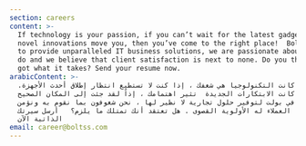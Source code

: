 ```yaml
---
section: careers
content: >-
  If technology is your passion, if you can’t wait for the latest gadgets, if
  novel innovations move you, then you’ve come to the right place!  Bolt strives
  to provide unparalleled IT business solutions, we are passionate about what we
  do and we believe that client satisfaction is next to none. Do you think you
  got what it takes? Send your resume now.
arabicContent: >-
  .إذا كانت التكنولوجيا هي شغفك ، إذا كنت لا تستطيع انتظار إطلاق أحدث الأجهزة،
  إذا كانت الابتكارات الجديدة  تثير اهتمامك ، إذاً لقد جئت إلى المكان الصحيح!
  نحن نسعى في بولت لتوفير حلول تجارية لا نظير لها ، نحن شغوفون بما نقوم به ونؤمن
  أن رضا العملاء له الأولوية القصوى . هل تعتقد أنك تمتلك ما يلزم؟   أرسل سيرتك
  الذاتية الآن
email: career@boltss.com
---
```


